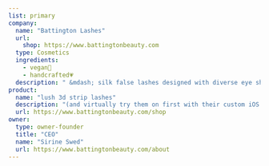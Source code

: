 ```yaml
---
list: primary
company:
  name: "Battington Lashes"
  url:
    shop: https://www.battingtonbeauty.com
  type: Cosmetics
  ingredients:
    - vegan🌱
    - handcrafted💗
  description: " &mdash; silk false lashes designed with diverse eye shapes in mind"
product:
  name: "lush 3d strip lashes"
  description: "(and virtually try them on first with their custom iOS app)"
  url: https://www.battingtonbeauty.com/shop
owner:
  type: owner-founder
  title: "CEO"
  name: "Sirine Swed"
  url: https://www.battingtonbeauty.com/about
---
```

